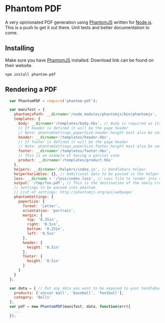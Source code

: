 # Phantom PDF

A very opinionated PDF generation using [PhantomJS](http://phantomjs.org/) written for [Node.js](http://nodejs.org/). This is a push to get it out there. Unit tests and better documentation to come.

## Installing

  Make sure you have [PhantomJS](http://phantomjs.org/) installed. Download link can be found on their website.

    npm install phantom-pdf

## Rendering a PDF

```javascript
  var PhantomPDF = require('phantom-pdf');

  var manifest = {
    phantomjsPath: __dirname+'/node_modules/phantomjs/bin/phantomjs',
    templates: {
      body: __dirname+'/templates/body.hbs', // Body is required as its the entry point
      // If header is defined it will be the page header
      // Note: phantomSettings.paperSize.header.height must also be set
      header: __dirname+'/templates/header.hbs',
      // If footer is defined it will be the page header
      // Note: phantomSettings.paperSize.footer.height must also be set
      footer: __dirname+'/templates/footer.hbs',
      // This is an example of having a parcial view
      product: __dirname+'/templates/product.hbs'
    },
    helpers: __dirname+'/helpers/index.js', // Handlebars helper
    helperVariables: {}, // Additional data to be passed in the helper such as local
    less: __dirname + '/less/index.less', // Less file to render into css
    output: '/tmp/foo.pdf', // This is the destination of the newly created PDF
    // Settings to be passed into phantom
    // List of settings: http://phantomjs.org/api/webpage/
    phantomSettings: {
      paperSize: {
        format: 'Letter',
        orientation: 'portrait',
        margin: {
          top: '0.25in',
          right: '0.5in',
          bottom: '0.25in',
          left: '0.5in'
        },
        header: {
          height: '0.5in'
        },
        footer: {
          height: '0.5in'
        }
      }
    }
  };

  var data = { // Put any data you want to be exposed to your handlebars template
    products: ['soccer ball', 'baseball', 'football'],
    category: 'Balls'
  };
  var pdf = new PhantomPDF(manifest, data, function(err){
    ...
  });
```
